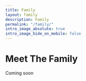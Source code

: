 ```yaml
---
title: Family
layout: family
description: Family
permalink: "/family/"
intro_image_absolute: true
intro_image_hide_on_mobile: false
---
```


# Meet The Family

Coming soon